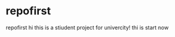 # repofirst
repofirst
hi
this is a stiudent project for univercity!
thi is start now
 
 
  
  
  
 
 
  
